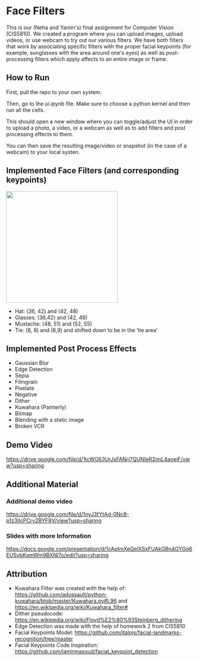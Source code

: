 # Face Filters 

This is our (Neha and Yamin's) final assignment for Computer Vision (CIS5810). We created a program where you can upload images, upload videos, or use webcam to try out our various filters. We have both filters that work by associating specific filters with the proper facial keypoints (for example, sunglasses with the area around one's eyes) as well as post-processing filters which apply affects to an entire image or frame. 

## How to Run 
First, pull the repo to your own system. 

Then, go to the ui.ipynb file. Make sure to choose a python kernel and then run all the cells. 

This should open a new window where you can toggle/adjust the UI in order to upload a photo, a video, or a webcam as well as to add filters and post processing effects to them. 

You can then save the resulting image/video or snapshot (in the case of a webcam) to your local systen. 

## Implemented Face Filters (and corresponding keypoints)
<img src ="https://github.com/user-attachments/assets/e073fde2-2750-4aae-87d8-e5c5e0cd44fe" width=300/>

- Hat: (36, 42) and (42, 48) 
- Glasses: (36,42) and (42, 48)
- Mustache: (48, 51) and (52, 55)
- Tie: (6, 8) and (8,9) and shifted down to be in the ‘tie area’


## Implemented Post Process Effects 
- Gaussian Blur 
- Edge Detection 
- Sepia 
- Filmgrain 
- Pixelate 
- Negative 
- Dither
- Kuwahara (Painterly) 
- Bitmap 
- Blending with a static image 
- Broken VCR 


## Demo Video 
https://drive.google.com/file/d/1tcWG63UrJsFANrj7QUNIeR2imL4aoeiF/view?usp=sharing

## Additional Material

### Additional demo video
https://drive.google.com/file/d/1nyJ3fYtAd-0Nc8-p1z3lIcPCry2BYF8V/view?usp=sharing

### Slides with more Information 
https://docs.google.com/presentation/d/1cApImXeQelXSxFUAkGBn4GYGo6EUSvbKqmWm9BXNl7o/edit?usp=sharing

## Attribution 
- Kuwahara Filter was created with the help of: https://github.com/adussault/python-kuwahara/blob/master/Kuwahara.py#L96 and https://en.wikipedia.org/wiki/Kuwahara_filter# 
- Dither pseudocode: https://en.wikipedia.org/wiki/Floyd%E2%80%93Steinberg_dithering  
- Edge Detection was made with the help of homework 2 from CIS5810
- Facial Keypoints Model: https://github.com/italojs/facial-landmarks-recognition/tree/master 
- Facial Keypoints Code Inspiration: https://github.com/iamirmasoud/facial_keypoint_detection 
